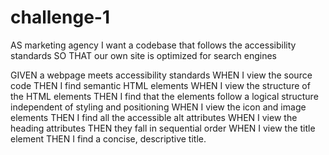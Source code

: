 # challenge-1
AS  marketing agency
I want a codebase that follows the accessibility standards
SO THAT our own site is optimized for search engines

GIVEN a webpage meets accessibility standards
WHEN I view the source code
THEN I find semantic HTML elements
WHEN I view the structure of the HTML elements
THEN I find that the elements follow a logical structure independent of styling and positioning
WHEN I view the icon and image elements
THEN I find all the accessible alt attributes
WHEN I view the heading attributes
THEN they fall in sequential order
WHEN I view the title element
THEN I find a concise, descriptive title.